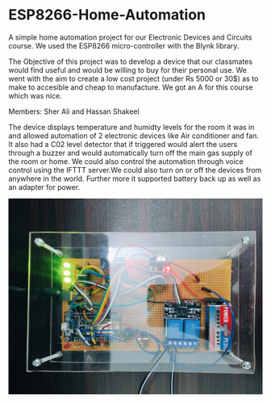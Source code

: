 # ESP8266-Home-Automation
A simple home automation project for our Electronic Devices and Circuits course. We used the ESP8266 micro-controller with the Blynk library.

The Objective of this project was to develop a device that our classmates would find useful and would be willing to buy for their personal use.
We went with the aim to create a low cost project (under Rs 5000 or 30$) as to make to accesible and cheap to manufacture.
We got an A for this course which was nice.

Members:
Sher Ali and Hassan Shakeel

The device displays temperature and humidty levels for the room it was in and allowed automation of 2 electronic devices like Air conditioner and fan. It also had a C02 level detector that if triggered would alert the users through a buzzer and would automatically turn off the main gas supply of the room or home. We could also control the automation through voice control using the IFTTT server.We could also turn on or off the devices from anywhere in the world. Further more it supported battery back up as well as an adapter for power.

![alt text](https://github.com/Holo1123/ESP8266-Home-Automation/blob/main/Home_automation.jpeg?raw=true)
